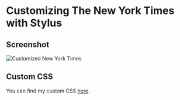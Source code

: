 # Customizing The New York Times with Stylus

## Screenshot
![Customized New York Times](images/journal/entries/NYTimes.png)

## Custom CSS
You can find my custom CSS [here](NYTimes.css).
 

